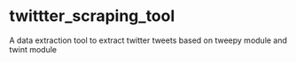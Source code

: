 # twittter_scraping_tool
A data extraction tool to extract twitter tweets based on tweepy module and twint module
